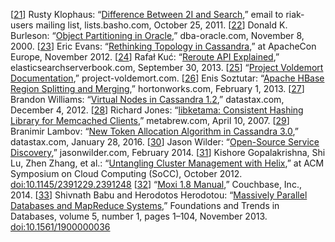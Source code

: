 [[21](ch06.html#Klophaus2011tt-marker)] Rusty Klophaus:
“[Difference
Between 2I and Search](http://lists.basho.com/pipermail/riak-users_lists.basho.com/2011-October/006220.html),” email to riak-users mailing list, lists.basho.com, October 25, 2011. [[22](ch06.html#Burleson2000wb-marker)] Donald K. Burleson:
“[Object Partitioning in Oracle](http://www.dba-oracle.com/art_partit.htm),”
dba-oracle.com, November 8, 2000. [[23](ch06.html#RethinkingTopology2012th-marker)] Eric Evans:
“[Rethinking
Topology in Cassandra](http://www.slideshare.net/jericevans/virtual-nodes-rethinking-topology-in-cassandra),” at ApacheCon Europe, November 2012. [[24](ch06.html#Kuc2013uc-marker)] Rafał Kuć:
“[Reroute API Explained](http://elasticsearchserverbook.com/reroute-api-explained/),”
elasticsearchserverbook.com, September 30, 2013. [[25](ch06.html#Voldemort2014-marker)] “[Project
Voldemort Documentation](http://www.project-voldemort.com/voldemort/),” project-voldemort.com. [[26](ch06.html#Soztutar2013wv-marker)] Enis Soztutar:
“[Apache HBase
Region Splitting and Merging](http://hortonworks.com/blog/apache-hbase-region-splitting-and-merging/),” hortonworks.com, February 1, 2013. [[27](ch06.html#Williams2012wz-marker)] Brandon Williams:
“[Virtual Nodes in
Cassandra 1.2](http://www.datastax.com/dev/blog/virtual-nodes-in-cassandra-1-2),” datastax.com, December 4, 2012. [[28](ch06.html#Jones2007bl-marker)] Richard Jones:
“[libketama:
Consistent Hashing Library for Memcached Clients](https://www.metabrew.com/article/libketama-consistent-hashing-algo-memcached-clients),” metabrew.com, April 10, 2007. [[29](ch06.html#Lambov2016wj-marker)] Branimir Lambov:
“[New Token Allocation
Algorithm in Cassandra 3.0](http://www.datastax.com/dev/blog/token-allocation-algorithm),” datastax.com, January 28, 2016. [[30](ch06.html#Wilder2014tw-marker)] Jason Wilder:
“[Open-Source
Service Discovery](http://jasonwilder.com/blog/2014/02/04/service-discovery-in-the-cloud/),” jasonwilder.com, February 2014. [[31](ch06.html#Gopalakrishna2012fa-marker)] Kishore Gopalakrishna, Shi Lu, Zhen Zhang, et al.:
“[Untangling Cluster Management
with Helix](http://www.socc2012.org/helix_onecol.pdf?attredirects=0),” at ACM Symposium on Cloud Computing (SoCC), October 2012.
[doi:10.1145/2391229.2391248](http://dx.doi.org/10.1145/2391229.2391248) [[32](ch06.html#MoxiManual-marker)] “[Moxi
1.8 Manual](http://docs.couchbase.com/moxi-manual-1.8/),” Couchbase, Inc., 2014. [[33](ch06.html#Babu2013gm_ch6-marker)] Shivnath Babu and Herodotos Herodotou:
“[Massively Parallel
Databases and MapReduce Systems](http://research.microsoft.com/pubs/206464/db-mr-survey-final.pdf),” Foundations and Trends in Databases,
volume 5, number 1, pages 1–104, November 2013.
[doi:10.1561/1900000036](http://dx.doi.org/10.1561/1900000036)